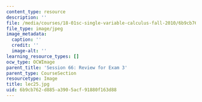 ```yaml
---
content_type: resource
description: ''
file: /media/courses/18-01sc-single-variable-calculus-fall-2010/6b9cb762d885a3905acf91880f163d88_lec25.jpg
file_type: image/jpeg
image_metadata:
  caption: ''
  credit: ''
  image-alt: ''
learning_resource_types: []
ocw_type: OCWImage
parent_title: 'Session 66: Review for Exam 3'
parent_type: CourseSection
resourcetype: Image
title: lec25.jpg
uid: 6b9cb762-d885-a390-5acf-91880f163d88
---
```

